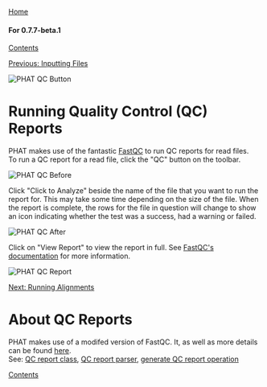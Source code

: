 [Home](https://chgibb.github.io/PHATDocs/)

#### For 0.7.7-beta.1
[Contents](https://chgibb.github.io/PHATDocs/docs/releases/0.7.7-beta.1/home)

[Previous: Inputting Files](https://chgibb.github.io/PHATDocs/docs/releases/0.7.7-beta.1/inputtingFiles)

![PHAT QC Button](https://chgibb.github.io//PHATDocs/docs/releases/0.7.7-beta.1/QCButton.png)

# Running Quality Control (QC) Reports
PHAT makes use of the fantastic [FastQC](https://www.bioinformatics.babraham.ac.uk/projects/fastqc/) to run QC reports for read files.  
To run a QC report for a read file, click the "QC" button on the toolbar.

![PHAT QC Before](https://chgibb.github.io//PHATDocs/docs/releases/0.7.7-beta.1/preQC.png)

Click "Click to Analyze" beside the name of the file that you want to run the report for. This may take some time depending on the size of the file. When the report is complete, the rows for the file in question will change to show an icon indicating whether the test was a success, had a warning or failed.

![PHAT QC After](https://chgibb.github.io//PHATDocs/docs/releases/0.7.7-beta.1/postQC.png)

Click on "View Report" to view the report in full. See [FastQC's documentation](https://www.bioinformatics.babraham.ac.uk/projects/fastqc/Help/) for more information.

![PHAT QC Report](https://chgibb.github.io//PHATDocs/docs/releases/0.7.7-beta.1/QCReport.png)

[Next: Running Alignments](https://chgibb.github.io/PHATDocs/docs/releases/0.7.7-beta.1/runningAlignments)

# About QC Reports
PHAT makes use of a modifed version of FastQC. It, as well as more details can be found [here](https://github.com/chgibb/FastQC0.11.5).  
See: [QC report class](https://github.com/chgibb/PHAT/blob/0.7.7-beta.1/src/req/QCData.ts), [QC report parser](https://github.com/chgibb/PHAT/blob/0.7.7-beta.1/QCReportSummary.ts), [generate QC report operation](https://github.com/chgibb/PHAT/blob/0.7.7-beta.1/src/req/operations/GenerateQCReport.ts)


[Contents](https://chgibb.github.io/PHATDocs/docs/releases/0.7.7-beta.1/home)
